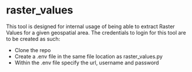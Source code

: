 # raster_values

This tool is designed for internal usage of being able to extract Raster Values for a given geospatial area.
The credentials to login for this tool are to be created as such:

- Clone the repo
- Create a .env file in the same file location as raster_values.py
- Within the .env file specify the url, username and password

